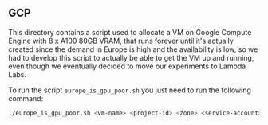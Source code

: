 ## GCP

This directory contains a script used to allocate a VM on Google Compute Engine with 8 x A100 80GB VRAM, that runs forever until it's actually created since the demand in Europe is high and the availability is low, so we had to develop this script to actually be able to get the VM up and running, even though we eventually decided to move our experiments to Lambda Labs.

To run the script `europe_is_gpu_poor.sh` you just need to run the following command:
```bash
./europe_is_gpu_poor.sh <vm-name> <project-id> <zone> <service-account> <boot-disk-size>
```
